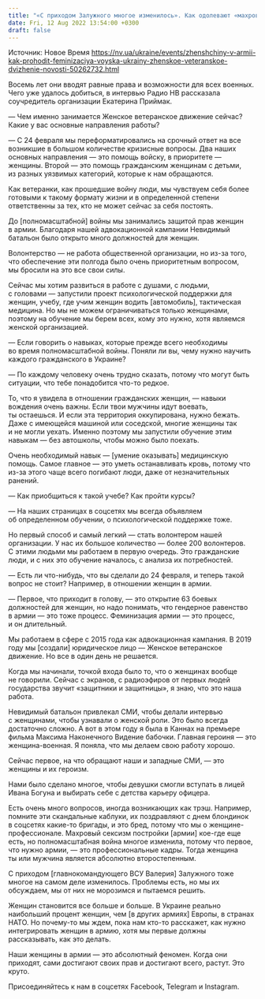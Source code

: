 ```yaml
---
title: "«С приходом Залужного многое изменилось». Как одолевают «махровый» сексизм в наиболее женском войске Европы — украинском. Интервью"
date: Fri, 12 Aug 2022 13:54:00 +0300
draft: false
---
```

Источник: Новое Время https://nv.ua/ukraine/events/zhenshchiny-v-armii-kak-prohodit-feminizaciya-voyska-ukrainy-zhenskoe-veteranskoe-dvizhenie-novosti-50262732.html


Восемь лет они вводят равные права и возможности для всех военных. Чего уже удалось добиться, в интервью Радио НВ рассказала соучредитель организации Екатерина Приймак.

— Чем именно занимается Женское ветеранское движение сейчас? Какие у вас основные направления работы?

— С 24 февраля мы переформатировались на срочный ответ на все возникшие в большом количестве кризисные вопросы. Два наших основных направления — это помощь войску, в приоритете — женщины. Второй — это помощь гражданским женщинам с детьми, из разных уязвимых категорий, которые к нам обращаются.

Как ветеранки, как прошедшие войну люди, мы чувствуем себя более готовыми к такому формату жизни и в определенной степени ответственны за тех, кто не может сейчас за себя постоять.

До [полномасштабной] войны мы занимались защитой прав женщин в армии. Благодаря нашей адвокационной кампании Невидимый батальон было открыто много должностей для женщин.

Волонтерство — не работа общественной организации, но из-за того, что обеспечение эти полгода было очень приоритетным вопросом, мы бросили на это все свои силы.

Сейчас мы хотим развиться в работе с душами, с людьми, с головами — запустили проект психологической поддержки для женщин, учебу, где учим женщин водить [автомобиль], тактическая медицина. Но мы не можем ограничиваться только женщинами, поэтому на обучение мы берем всех, кому это нужно, хотя являемся женской организацией.

— Если говорить о навыках, которые прежде всего необходимы во время полномасштабной войны. Поняли ли вы, чему нужно научить каждого гражданского в Украине?

— По каждому человеку очень трудно сказать, потому что могут быть ситуации, что тебе понадобится что-то редкое.

То, что я увидела в отношении гражданских женщин, — навыки вождения очень важны. Если твои мужчины идут воевать, ты остаешься. И если эта территория оккупирована, нужно бежать. Даже с имеющейся машиной или соседской, многие женщины так и не могли уехать. Именно поэтому мы запустили обучение этим навыкам — без автошколы, чтобы можно было поехать.

Очень необходимый навык — [умение оказывать] медицинскую помощь. Самое главное — это уметь останавливать кровь, потому что из-за этого чаще всего погибают люди, даже от незначительных ранений.

— Как приобщиться к такой учебе? Как пройти курсы?

— На наших страницах в соцсетях мы всегда объявляем об определенном обучении, о психологической поддержке тоже.

Но первый способ и самый легкий — стать волонтером нашей организации. У нас их большое количество — более 200 волонтеров. С этими людьми мы работаем в первую очередь. Это гражданские люди, и с них это обучение началось, с анализа их потребностей.

— Есть ли что-нибудь, что вы сделали до 24 февраля, и теперь такой вопрос не стоит? Например, в отношении женщин в армии.

— Первое, что приходит в голову, — это открытие 63 боевых должностей для женщин, но надо понимать, что гендерное равенство в армии — это тоже процесс. Феминизация армии — это процесс, и он длительный.

Мы работаем в сфере с 2015 года как адвокационная кампания. В 2019 году мы [создали] юридическое лицо — Женское ветеранское движение. Но все в один день не решается.

Когда мы начинали, точкой входа было то, что о женщинах вообще не говорили. Сейчас с экранов, с радиоэфиров от первых людей государства звучит «защитники и защитницы», я знаю, что это наша работа.

Невидимый батальон привлекал СМИ, чтобы делали интервью с женщинами, чтобы узнавали о женской роли. Это было всегда достаточно сложно. А вот в этом году я была в Каннах на премьере фильма Максима Наконечного Видение бабочки. Главная героиня — это женщина-военная. Я поняла, что мы делаем свою работу хорошо.

Сейчас первое, на что обращают наши и западные СМИ, — это женщины и их героизм.

Нами было сделано многое, чтобы девушки смогли вступать в лицей Ивана Богуна и выбирать себе с детства карьеру офицера.

Есть очень много вопросов, иногда возникающих как трэш. Например, помните эти скандальные каблуки, их поздравляют с днем блондинок в соцсетях какие-то бригады, и это бред, потому что мы о женщине-профессионале. Махровый сексизм постройки [армии] кое-где еще есть, но полномасштабная война многое изменила, потому что первое, что нужно армии, — это профессиональные кадры. Тогда женщина ты или мужчина является абсолютно второстепенным.

С приходом [главнокомандующего ВСУ Валерия] Залужного тоже многое на самом деле изменилось. Проблемы есть, но мы их обсуждаем, мы от них не морозимся и пытаемся решить.

Женщин становится все больше и больше. В Украине реально наибольший процент женщин, чем [в других армиях] Европы, в странах НАТО. Но почему-то мы ждем, пока нам кто-то расскажет, как нужно интегрировать женщин в армию, хотя мы первые должны рассказывать, как это делать.

Наши женщины в армии — это абсолютный феномен. Когда они приходят, сами достигают своих прав и достигают всего, растут. Это круто.

Присоединяйтесь к нам в соцсетях Facebook, Telegram и Instagram.
